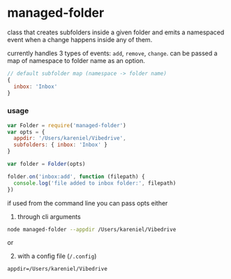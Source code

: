 # managed-folder

class that creates subfolders inside a given folder and 
emits a namespaced event when a change happens inside any of them.

currently handles 3 types of events: `add`, `remove`, `change`.
can be passed a map of namespace to folder name as an option. 

```js
// default subfolder map (namespace -> folder name)
{
  inbox: 'Inbox'
}
```

### usage

```js
var Folder = require('managed-folder')
var opts = {
  appdir: '/Users/kareniel/Vibedrive',
  subfolders: { inbox: 'Inbox' }
}

var folder = Folder(opts)

folder.on('inbox:add', function (filepath) {
  console.log('file added to inbox folder:', filepath)
})
```

if used from the command line you can pass opts either 

1. through cli arguments

```bash
node managed-folder --appdir /Users/kareniel/Vibedrive
```

or

2. with a config file (`/.config`)

```
appdir=/Users/kareniel/Vibedrive
```
